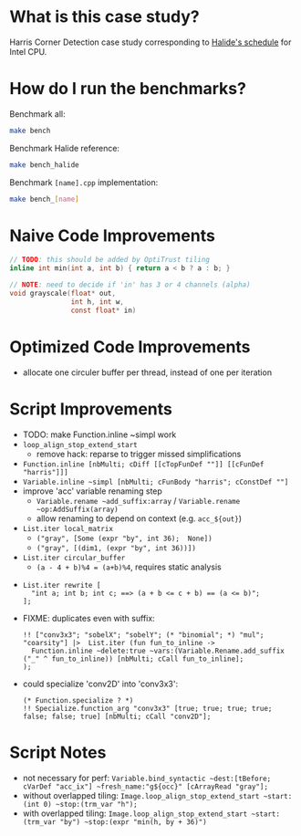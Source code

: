 # What is this case study?

Harris Corner Detection case study corresponding to [Halide's schedule](https://github.com/halide/Halide/blob/0782d80b4907f94b4bc2b0df806306952ad39111/apps/harris/) for Intel CPU.

# How do I run the benchmarks?

Benchmark all:
```sh
make bench
```

Benchmark Halide reference:
```sh
make bench_halide
```

Benchmark `[name].cpp` implementation:
```sh
make bench_[name]
```

# Naive Code Improvements

```c
// TODO: this should be added by OptiTrust tiling
inline int min(int a, int b) { return a < b ? a : b; }

// NOTE: need to decide if 'in' has 3 or 4 channels (alpha)
void grayscale(float* out,
               int h, int w,
               const float* in)
```

# Optimized Code Improvements

- allocate one circuler buffer per thread, instead of one per iteration

# Script Improvements

- TODO: make Function.inline ~simpl work
- `loop_align_stop_extend_start`
  - remove hack: reparse to trigger missed simplifications
- `Function.inline [nbMulti; cDiff [[cTopFunDef ""]] [[cFunDef "harris"]]]`
- `Variable.inline ~simpl [nbMulti; cFunBody "harris"; cConstDef ""]`
- improve 'acc' variable renaming step
  - `Variable.rename ~add_suffix:array` / `Variable.rename ~op:AddSuffix(array)`
  - allow renaming to depend on context (e.g. `acc_${out}`)
- `List.iter local_matrix`
  - `("gray", [Some (expr "by", int 36);  None])`
  - `("gray", [(dim1, (expr "by", int 36))])`
- `List.iter circular_buffer`
  - `(a - 4 + b)%4 = (a+b)%4`, requires static analysis
- ```
  List.iter rewrite [
    "int a; int b; int c; ==> (a + b <= c + b) == (a <= b)";
  ];
  ```
- FIXME: duplicates even with suffix:
  ```
  !! ["conv3x3"; "sobelX"; "sobelY"; (* "binomial"; *) "mul"; "coarsity"] |>  List.iter (fun fun_to_inline ->
    Function.inline ~delete:true ~vars:(Variable.Rename.add_suffix ("_" ^ fun_to_inline)) [nbMulti; cCall fun_to_inline];
  );
  ```
- could specialize 'conv2D' into 'conv3x3':
  ```
  (* Function.specialize ? *)
  !! Specialize.function_arg "conv3x3" [true; true; true; true; false; false; true] [nbMulti; cCall "conv2D"];
  ```

# Script Notes

- not necessary for perf: `Variable.bind_syntactic ~dest:[tBefore; cVarDef "acc_ix"] ~fresh_name:"g${occ}" [cArrayRead "gray"];`
- without overlapped tiling: `Image.loop_align_stop_extend_start ~start:(int 0) ~stop:(trm_var "h");`
- with overlapped tiling: `Image.loop_align_stop_extend_start ~start:(trm_var "by") ~stop:(expr "min(h, by + 36)")`
